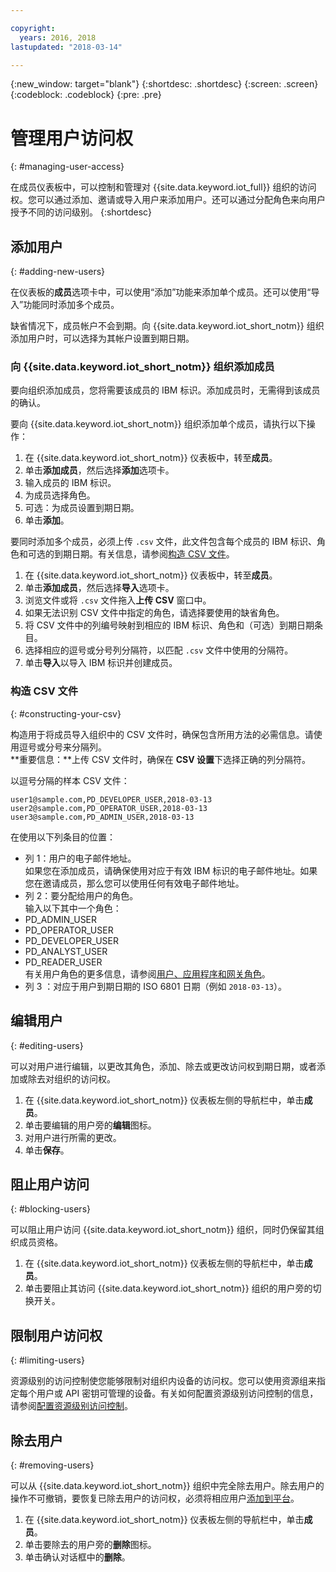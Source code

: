 ```yaml
---

copyright:
  years: 2016, 2018
lastupdated: "2018-03-14"

---
```


{:new_window: target="blank"}
{:shortdesc: .shortdesc}
{:screen: .screen}
{:codeblock: .codeblock}
{:pre: .pre}

# 管理用户访问权
{: #managing-user-access}

在成员仪表板中，可以控制和管理对 {{site.data.keyword.iot_full}} 组织的访问权。您可以通过添加、邀请<!--, registering-->或导入用户来添加用户。还可以通过分配角色来向用户授予不同的访问级别。
{:shortdesc}

## 添加用户
{: #adding-new-users}

在仪表板的**成员**选项卡中，可以使用“添加”功能来添加单个成员。还可以使用“导入”功能同时添加多个成员。

缺省情况下，成员帐户不会到期。向 {{site.data.keyword.iot_short_notm}} 组织添加用户时，可以选择为其帐户设置到期日期。

### 向 {{site.data.keyword.iot_short_notm}} 组织添加成员

要向组织添加成员，您将需要该成员的 IBM 标识。添加成员时，无需得到该成员的确认。

要向 {{site.data.keyword.iot_short_notm}} 组织添加单个成员，请执行以下操作：
1. 在 {{site.data.keyword.iot_short_notm}} 仪表板中，转至**成员**。
2. 单击**添加成员**，然后选择**添加**选项卡。
3. 输入成员的 IBM 标识。
4. 为成员选择角色。
5. 可选：为成员设置到期日期。
6. 单击**添加**。

要同时添加多个成员，必须上传 `.csv` 文件，此文件包含每个成员的 IBM 标识、角色和可选的到期日期。有关信息，请参阅[构造 CSV 文件](#constructing-your-csv)。
1. 在 {{site.data.keyword.iot_short_notm}} 仪表板中，转至**成员**。
2. 单击**添加成员**，然后选择**导入**选项卡。
3. 浏览文件或将 `.csv` 文件拖入**上传 CSV** 窗口中。
4. 如果无法识别 CSV 文件中指定的角色，请选择要使用的缺省角色。
5. 将 CSV 文件中的列编号映射到相应的 IBM 标识、角色和（可选）到期日期条目。
6. 选择相应的逗号或分号列分隔符，以匹配 `.csv` 文件中使用的分隔符。
7. 单击**导入**以导入 IBM 标识并创建成员。

<!--
### Inviting members to your {{site.data.keyword.iot_short_notm}} organization

When you invite a user to become a member of your {{site.data.keyword.iot_short_notm}} organization, the user receives an email that contains an invitation link. Invitation links expire 48 hours after they are sent. If an invitation link is not used within 48 hours, the user must be invited again to receive a new invitation link.

**Important:** The invite feature requires a configured mail service. For more information, see the Email section of the [External service integrations](reference/extensions/index.html#email) topic.

To invite a member to your {{site.data.keyword.iot_short_notm}} organization:
1. In the {{site.data.keyword.iot_short_notm}} dashboard, go to **Members**.
2. Select the **Invitations** tab.
2. Click **Invite Members** and select the **Invite** tab.
3. Enter the email address of the member.
4. Select a role for this member.
5. Optional: Set an expiry date for the member.
6. Click **Invite Member**.

To invite multiple members simultaneously, you must upload a `.csv` file that contains the email address, role and the optional expiry date of each member. For information, see [Constructing your CSV file](#constructing-your-csv).
1. In the {{site.data.keyword.iot_short_notm}} dashboard, go to **Members**.
2. Select the **Invitations** tab.
2. Click **Invite Members** and select the **Import** tab.
3. Browse your files or drag the `.csv` file into the **Upload CSV** window.
4. Select a default role to use if a role specified in the CSV file is not recognized.
5. Map the column numbers in your CSV file to the corresponding email address, role, and (optional) expiry date entries.
6. Select the appropriate comma or semicolon column separator to match the separator used in your `.csv` file.
7. Click **Import** to send out the invitations. -->

<!-- ### Registering a member with your {{site.data.keyword.iot_short_notm}} organization

If your organization is using {{site.data.keyword.Bluemix_notm}} {{site.data.keyword.ssoshort}}, you can add individual members to your organization by registering them, which does not require an IBMid.

To register a member with your {{site.data.keyword.iot_short_notm}} organization:
1. In the {{site.data.keyword.iot_short_notm}} dashboard, go to **Members**.
2. Select the **Invitations** tab.
2. Click **Invite Members** and select **Invite**.
3. Enter the email address of the member.
4. Select a role for this member.
5. Enter the subject, realm name, and issuer.
   **Important:** Ensure that the `Subject`, `Realm Name`, and `Issuer` fields comply with the OpenID Connect recommendations and standards. For more information, see the [OpenID Connect ![External link icon](../../icons/launch-glyph.svg "External link icon")](http://openid.net/connect/){: new_window} website.
6. Optional: Set an expiry date for the member.
7. Click **Register Member**.

To register multiple members simultaneously, you must upload a CSV (`.csv`) file that contains the email address, role, subject, realm name, issuer, and the optional expiry date of each member.
1. In the {{site.data.keyword.iot_short_notm}} dashboard, go to **Access**.
2. Click **Add Member** and select **Import**.
3. Click **Bulk Register**.
4. Select a default role and ensure that the column numbers on your CSV file match the column numbers in the CSV settings.
5. Ensure the column separator in your CSV file matches the column separator in the CSV settings.
6. Click **Browse your files** or drag the CSV file into the **Upload CSV** window. -->

### 构造 CSV 文件
{: #constructing-your-csv}

构造用于将成员导入组织中的 CSV 文件时，确保包含所用方法的必需信息。请使用逗号或分号来分隔列。  
**重要信息：**上传 CSV 文件时，确保在 **CSV 设置**下选择正确的列分隔符。

以逗号分隔的样本 CSV 文件：  
```
user1@sample.com,PD_DEVELOPER_USER,2018-03-13
user2@sample.com,PD_OPERATOR_USER,2018-03-13
user3@sample.com,PD_ADMIN_USER,2018-03-13
```
在使用以下列条目的位置：  
- 列 1：用户的电子邮件地址。  
如果您在添加成员，请确保使用对应于有效 IBM 标识的电子邮件地址。如果您在邀请成员，那么您可以使用任何有效电子邮件地址。
- 列 2：要分配给用户的角色。  
输入以下其中一个角色：
 - PD_ADMIN_USER
 - PD_OPERATOR_USER
 - PD_DEVELOPER_USER
 - PD_ANALYST_USER
 - PD_READER_USER  
有关用户角色的更多信息，请参阅[用户、应用程序和网关角色](roles_index.html#user_roles)。
- 列 3 ：对应于用户到期日期的 ISO 6801 日期（例如 `2018-03-13`）。

## 编辑用户
{: #editing-users}

可以对用户进行编辑，以更改其角色，添加、除去或更改访问权到期日期，或者添加或除去对组织的访问权。

1. 在 {{site.data.keyword.iot_short_notm}} 仪表板左侧的导航栏中，单击**成员**。
2. 单击要编辑的用户旁的**编辑**图标。
3. 对用户进行所需的更改。
4. 单击**保存**。

## 阻止用户访问
{: #blocking-users}

可以阻止用户访问 {{site.data.keyword.iot_short_notm}} 组织，同时仍保留其组织成员资格。

1. 在 {{site.data.keyword.iot_short_notm}} 仪表板左侧的导航栏中，单击**成员**。
2. 单击要阻止其访问 {{site.data.keyword.iot_short_notm}} 组织的用户旁的切换开关。

## 限制用户访问权
{: #limiting-users}

资源级别的访问控制使您能够限制对组织内设备的访问权。您可以使用资源组来指定每个用户或 API 密钥可管理的设备。有关如何配置资源级别访问控制的信息，请参阅[配置资源级别访问控制](reference/rlac.html#configure_RLAC)。

## 除去用户
{: #removing-users}

可以从 {{site.data.keyword.iot_short_notm}} 组织中完全除去用户。除去用户的操作不可撤销，要恢复已除去用户的访问权，必须将相应用户[添加到平台](#adding-new-users)。

1. 在 {{site.data.keyword.iot_short_notm}} 仪表板左侧的导航栏中，单击**成员**。
2. 单击要除去的用户旁的**删除**图标。
3. 单击确认对话框中的**删除**。
